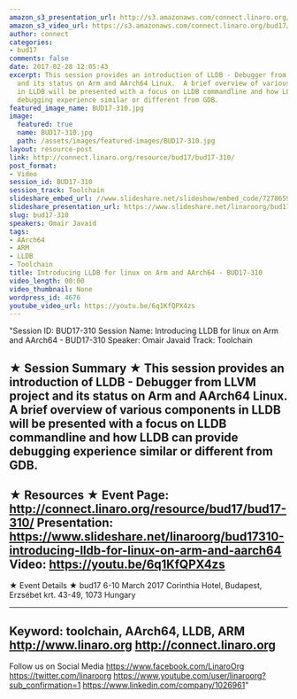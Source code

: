 ```yaml
---
amazon_s3_presentation_url: http://s3.amazonaws.com/connect.linaro.org/bud17/Presentations/BUD17-310%20-%20Introducing%20LLDB%20for%20Linux%20on%20Arm%20and%20AArch64.pdf
amazon_s3_video_url: https://s3.amazonaws.com/connect.linaro.org/bud17/Videos/Wednesday/Bud17-310%20Introducing%20LLDB%20for%20Linux%20on%20ARM%20and%20AArch64.mp4
author: connect
categories:
- bud17
comments: false
date: 2017-02-28 12:05:43
excerpt: This session provides an introduction of LLDB - Debugger from LLVM project
  and its status on Arm and AArch64 Linux.  A brief overview of various components
  in LLDB will be presented with a focus on LLDB commandline and how LLDB can provide
  debugging experience similar or different from GDB.
featured_image_name: BUD17-310.jpg
image:
  featured: true
  name: BUD17-310.jpg
  path: /assets/images/featured-images/BUD17-310.jpg
layout: resource-post
link: http://connect.linaro.org/resource/bud17/bud17-310/
post_format:
- Video
session_id: BUD17-310
session_track: Toolchain
slideshare_embed_url: //www.slideshare.net/slideshow/embed_code/72786593
slideshare_presentation_url: https://www.slideshare.net/linaroorg/bud17310-introducing-lldb-for-linux-on-arm-and-aarch64
slug: bud17-310
speakers: Omair Javaid
tags:
- AArch64
- ARM
- LLDB
- Toolchain
title: Introducing LLDB for linux on Arm and AArch64 - BUD17-310
video_length: 00:00
video_thumbnail: None
wordpress_id: 4676
youtube_video_url: https://youtu.be/6q1KfQPX4zs
---
```


"Session ID: BUD17-310
Session Name: Introducing LLDB for linux on Arm and AArch64 - BUD17-310
Speaker: Omair Javaid
Track: Toolchain


★ Session Summary ★
This session provides an introduction of LLDB - Debugger from LLVM project and its status on Arm and AArch64 Linux.  A brief overview of various components in LLDB will be presented with a focus on LLDB commandline and how LLDB can provide debugging experience similar or different from GDB.
---------------------------------------------------
★ Resources ★
Event Page: http://connect.linaro.org/resource/bud17/bud17-310/
Presentation: https://www.slideshare.net/linaroorg/bud17310-introducing-lldb-for-linux-on-arm-and-aarch64
Video: https://youtu.be/6q1KfQPX4zs
 ---------------------------------------------------

★ Event Details ★
bud17
6-10 March 2017
Corinthia Hotel, Budapest,
Erzsébet krt. 43-49,
1073 Hungary

---------------------------------------------------
Keyword: toolchain, AArch64, LLDB, ARM
http://www.linaro.org
http://connect.linaro.org
---------------------------------------------------
Follow us on Social Media
https://www.facebook.com/LinaroOrg
https://twitter.com/linaroorg
https://www.youtube.com/user/linaroorg?sub_confirmation=1
https://www.linkedin.com/company/1026961"